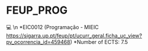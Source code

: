 # FEUP_PROG
:computer:
\n
*EIC0012 (Programação - MIEIC https://sigarra.up.pt/feup/pt/ucurr_geral.ficha_uc_view?pv_ocorrencia_id=459468)
*Number of ECTS: 7.5
